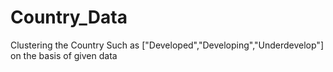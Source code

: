 # Country_Data
Clustering the Country Such as ["Developed","Developing","Underdevelop"] on the basis of given data 
